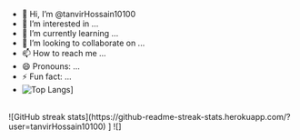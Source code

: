 - 👋 Hi, I’m @tanvirHossain10100
- 👀 I’m interested in ...
- 🌱 I’m currently learning ...
- 💞️ I’m looking to collaborate on ...
- 📫 How to reach me ...
- 😄 Pronouns: ...
- ⚡ Fun fact: ...
- ![Top Langs](https://github-readme-stats.vercel.app/api/top-langs/?username=tanvirHossain10100)]
<br>
![GitHub streak stats](https://github-readme-streak-stats.herokuapp.com/?user=tanvirHossain10100) ]
![]
<!---
tanvirHossain10100/tanvirHossain10100 is a ✨ special ✨ repository because its `README.md` (this file) appears on your GitHub profile.
You can click the Preview link to take a look at your changes.
--->
